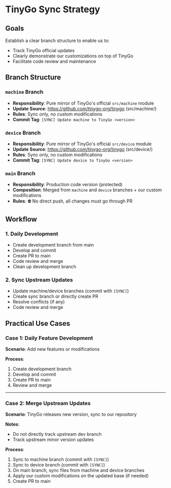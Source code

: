 # TinyGo Sync Strategy

## Goals

Establish a clear branch structure to enable us to:
- Track TinyGo official updates
- Clearly demonstrate our customizations on top of TinyGo
- Facilitate code review and maintenance

## Branch Structure

### `machine` Branch
- **Responsibility**: Pure mirror of TinyGo's official `src/machine` module
- **Update Source**: https://github.com/tinygo-org/tinygo (src/machine/)
- **Rules**: Sync only, no custom modifications
- **Commit Tag**: `[SYNC] Update machine to TinyGo <version>`

### `device` Branch
- **Responsibility**: Pure mirror of TinyGo's official `src/device` module
- **Update Source**: https://github.com/tinygo-org/tinygo (src/device/)
- **Rules**: Sync only, no custom modifications
- **Commit Tag**: `[SYNC] Update device to TinyGo <version>`

### `main` Branch
- **Responsibility**: Production code version (protected)
- **Composition**: Merged from `machine` and `device` branches + our custom modifications
- **Rules**: ⛔ No direct push, all changes must go through PR

## Workflow

### 1. Daily Development
- Create development branch from main
- Develop and commit
- Create PR to main
- Code review and merge
- Clean up development branch

### 2. Sync Upstream Updates
- Update machine/device branches (commit with `[SYNC]`)
- Create sync branch or directly create PR
- Resolve conflicts (if any)
- Code review and merge

## Practical Use Cases

### Case 1: Daily Feature Development

**Scenario**: Add new features or modifications

**Process**:
1. Create development branch
2. Develop and commit
3. Create PR to main
4. Review and merge

---

### Case 2: Merge Upstream Updates

**Scenario**: TinyGo releases new version, sync to our repository

**Notes**:
- Do not directly track upstream dev branch
- Track upstream minor version updates

**Process**:
1. Sync to machine branch (commit with `[SYNC]`)
2. Sync to device branch (commit with `[SYNC]`)
3. On main branch, sync files from machine and device branches
4. Apply our custom modifications on the updated base (if needed)
5. Create PR to main
